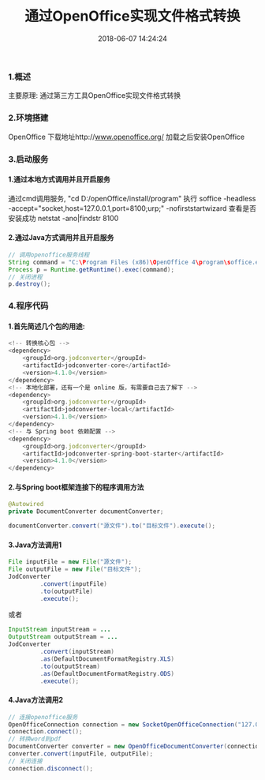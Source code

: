 ﻿---
title: 通过OpenOffice实现文件格式转换
date: 2018-06-07 14:24:24
tags: [OpenOffice]
categories: [OpenOffice]
---

### 1.概述
主要原理:
通过第三方工具OpenOffice实现文件格式转换

<!--more-->

### 2.环境搭建
OpenOffice 下载地址http://www.openoffice.org/
加载之后安装OpenOffice

### 3.启动服务
#### 1.通过本地方式调用并且开启服务
通过cmd调用服务, "cd D:/openOffice/install/program" 
执行 soffice -headless -accept="socket,host=127.0.0.1,port=8100;urp;" -nofirststartwizard
查看是否安装成功  netstat -ano|findstr  8100
#### 2.通过Java方式调用并且开启服务
```Java
// 调用openoffice服务线程
String command = "C:\Program Files (x86)\OpenOffice 4\program\soffice.exe -headless -accept=\"socket,host=127.0.0.1,port=8100;urp;\"";
Process p = Runtime.getRuntime().exec(command);
// 关闭进程
p.destroy();
```

### 4.程序代码
#### 1.首先简述几个包的用途:
``` javascript
<!-- 转换核心包 -->
<dependency>
    <groupId>org.jodconverter</groupId>
    <artifactId>jodconverter-core</artifactId>
    <version>4.1.0</version>
</dependency>
<!-- 本地化部署，还有一个是 online 版，有需要自己去了解下 -->
<dependency>
    <groupId>org.jodconverter</groupId>
    <artifactId>jodconverter-local</artifactId>
    <version>4.1.0</version>
</dependency>
<!-- 与 Spring boot 依赖配置 -->
<dependency>
    <groupId>org.jodconverter</groupId>
    <artifactId>jodconverter-spring-boot-starter</artifactId>
    <version>4.1.0</version>
</dependency>
```

#### 2.与Spring boot框架连接下的程序调用方法
```Java
@Autowired
private DocumentConverter documentConverter;

documentConverter.convert("源文件").to("目标文件").execute();
```

#### 3.Java方法调用1
```Java
File inputFile = new File("源文件");
File outputFile = new File("目标文件");
JodConverter
         .convert(inputFile)
         .to(outputFile)
         .execute();
```
或者
```Java
InputStream inputStream = ...
OutputStream outputStream = ...
JodConverter
         .convert(inputStream)
         .as(DefaultDocumentFormatRegistry.XLS)
         .to(outputStream)
         .as(DefaultDocumentFormatRegistry.ODS)
         .execute();
```
#### 4.Java方法调用2
```Java
// 连接openoffice服务
OpenOfficeConnection connection = new SocketOpenOfficeConnection("127.0.0.1", 8100);
connection.connect();
// 转换word到pdf
DocumentConverter converter = new OpenOfficeDocumentConverter(connection);
converter.convert(inputFile, outputFile);
// 关闭连接
connection.disconnect();
```